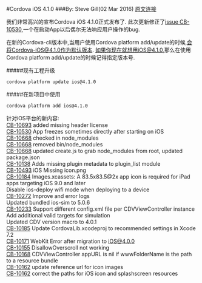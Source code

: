 #Cordova iOS 4.1.0 
###By: Steve Gill(02 Mar 2016)
[原文连接](https://cordova.apache.org/announcements/2016/03/02/ios-4.1.0.html)

我们非常高兴的宣布Cordova iOS 4.1.0正式发布了.
此次更新修正了[issue CB-10530](https://issues.apache.org/jira/browse/CB-10530),一个在启动App以后偶尔无法响应用户操作的bug.

在新的Cordova-cli版本中,当用户使用Cordova platform add/update的时候,会将Cordova-iOS@4.1.0作为默认版本.
如果你现在就想用iOS@4.1.0,那么在使用Cordova platform add/update的时候记得指定版本号.

#####现有工程升级
```sh
cordova platform update ios@4.1.0
```

#####在新项目中使用
```sh
cordova platform add ios@4.1.0
```

针对iOS平台的新内容:<br>
[CB-10693](https://issues.apache.org/jira/browse/CB-10693) added missing header license<br>
[CB-10530](https://issues.apache.org/jira/browse/CB-10530) App freezes sometimes directly after starting on iOS<br>
[CB-10668](https://issues.apache.org/jira/browse/CB-10668) checked in node_modules<br>
[CB-10668](https://issues.apache.org/jira/browse/CB-10668) removed bin/node_modules<br>
[CB-10668](https://issues.apache.org/jira/browse/CB-10668) updated create.js to grab node_modules from root, updated package.json<br>
[CB-10138](https://issues.apache.org/jira/browse/CB-10138) Adds missing plugin metadata to plugin_list module<br>
[CB-10493](https://issues.apache.org/jira/browse/CB-10493) iOS Missing icon.png<br>
[CB-10184](https://issues.apache.org/jira/browse/CB-10184) Images.xcassets: A 83.5x83.5@2x app icon is required for iPad apps targeting iOS 9.0 and later<br>
Disable ios-deploy wifi mode when deploying to a device<br>
[CB-10272](https://issues.apache.org/jira/browse/CB-10272) Improve <allow-intent> and <allow-navigation> error logs<br>
Updated bundled ios-sim to 5.0.6<br>
[CB-10233](https://issues.apache.org/jira/browse/CB-10233) Support different config.xml file per CDVViewController instance<br>
Add additional valid targets for simulation<br>
Updated CDV version macro to 4.0.1<br>
[CB-10185](https://issues.apache.org/jira/browse/CB-10185) Update CordovaLib.xcodeproj to recommended settings in Xcode 7.2<br>
[CB-10171](https://issues.apache.org/jira/browse/CB-10171) WebKit Error after migration to iOS@4.0.0<br>
[CB-10155](https://issues.apache.org/jira/browse/CB-10155) DisallowOverscroll not working<br>
[CB-10168](https://issues.apache.org/jira/browse/CB-10168) CDVViewController appURL is nil if wwwFolderName is the path to a resource bundle<br>
[CB-10162](https://issues.apache.org/jira/browse/CB-10162) update reference url for icon images<br>
[CB-10162](https://issues.apache.org/jira/browse/CB-10162) correct the paths for iOS icon and splashscreen resources<br>
